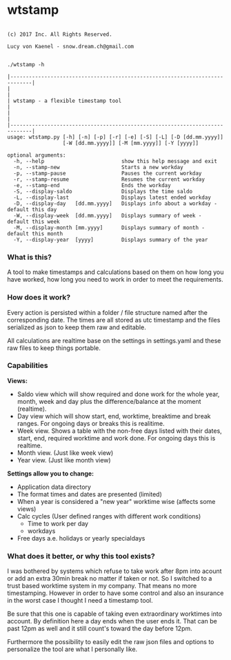 # wtstamp

```

(c) 2017 Inc. All Rights Reserved.

Lucy von Kaenel - snow.dream.ch@gmail.com

```

```

./wtstamp -h

|-----------------------------------------------------------------------------|
|                                                                             |
| wtstamp - a flexible timestamp tool                                         |
|                                                                             |
|-----------------------------------------------------------------------------|
usage: wtstamp.py [-h] [-n] [-p] [-r] [-e] [-S] [-L] [-D [dd.mm.yyyy]]
                  [-W [dd.mm.yyyy]] [-M [mm.yyyy]] [-Y [yyyy]]

optional arguments:
  -h, --help                         show this help message and exit
  -n, --stamp-new                    Starts a new workday
  -p, --stamp-pause                  Pauses the current workday
  -r, --stamp-resume                 Resumes the current workday
  -e, --stamp-end                    Ends the workday
  -S, --display-saldo                Displays the time saldo
  -L, --display-last                 Displays latest ended workday
  -D, --display-day   [dd.mm.yyyy]   Displays info about a workday - default this day
  -W, --display-week  [dd.mm.yyyy]   Displays summary of week - default this week
  -M, --display-month [mm.yyyy]      Displays summary of month - default this month
  -Y, --display-year  [yyyy]         Displays summary of the year

```

### What is this?

A tool to make timestamps and calculations based on them on how long you have worked,
how long you need to work in order to meet the requirements.


### How does it work?

Every action is persisted within a folder / file structure named
after the corresponding date. The times are all stored as utc timestamp
and the files serialized as json to keep them raw and editable.

All calculations are realtime base on the settings in settings.yaml and these raw files
to keep things portable.


### Capabilities

**Views:**

* Saldo view which will show required and done work for the whole year, month, week and day plus the difference/balance at the moment (realtime).
* Day view which will show start, end, worktime, breaktime and break ranges. For ongoing days or breaks this is realitime.
* Week view. Shows a table with the non-free days listed with their dates, start, end, required worktime and work done. For ongoing days this is realtime.
* Month view. (Just like week view)
* Year view. (Just like month view)

**Settings allow you to change:**

* Application data directory
* The format times and dates are presented (limited)
* When a year is considered a "new year" worktime wise (affects some views)
* Calc cycles (User defined ranges with different work conditions)
  * Time to work per day
  * workdays
* Free days a.e. holidays or yearly specialdays


### What does it better, or why this tool exists?

I was bothered by systems which refuse to take work after 8pm into acount
or add an extra 30min break no matter if taken or not. So I switched to 
a trust based worktime system in my company. That means no more timestamping.
However in order to have some control and also an insurance in the worst case
I thought I need a timestamp tool.

Be sure that this one is capable of taking even extraordinary worktimes into
account. By definition here a day ends when the user ends it. 
That can be past 12pm as well and it still count's toward the day before 12pm.

Furthermore the possibility to easily edit the raw json files and options
to personalize the tool are what I personally like.
